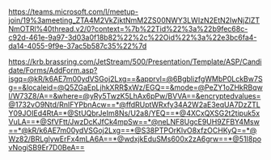 https://teams.microsoft.com/l/meetup-join/19%3ameeting_ZTA4M2VkZjktNmM2ZS00NWY3LWIzN2EtN2IwNjZlZTNmOTRl%40thread.v2/0?context=%7b%22Tid%22%3a%22b9fec68c-c92d-461e-9a97-3d03a0f18b82%22%2c%22Oid%22%3a%22e3bc6fa4-da14-4055-9f9e-37ac5b587c35%22%7d


https://krb.brassring.com/JetStream/500/Presentation/Template/ASP/Candidate/Forms/AddForm.asp?isgq=@kR/k6AE7m00ydVSGoj2Lxg==&apprvl=@6BgblizfgWMbP0LckBw7Sg==&localeid=@Q5ZGaEpLjhkXRR$xWz/EGQ==&mode=@PeZY1oZHkRBqwl/W73Z8/A==&where=@yRy5TwzK5LhAx6pPw/BVVA==&encryptedvalues=@1732vO9Ntd/RnIFYPbnAcw==*@ffdRUptWRxfy34A2W2aE3eqUA7DzZTLY09JOIEd4RtA=*@StUQbrJeIm8Ns/U2a8/YEQ==*@4XCxQXSG2t2tipuk5xVuLA==*@SfVFtt/JwzDcKJfCk4mpSw==*@neLNF8UgcE9UH9ZFBY4Msw==*@kR/k6AE7m00ydVSGoj2Lxg==*@S38PTPOrKlvO8xfzOCHKyQ==*@Wz82/BRLglywErFx4mLA6A==*@wdxjkEduSMs600x2zA6grw==*@51I8povNogiSB9Er7D0BeA==
